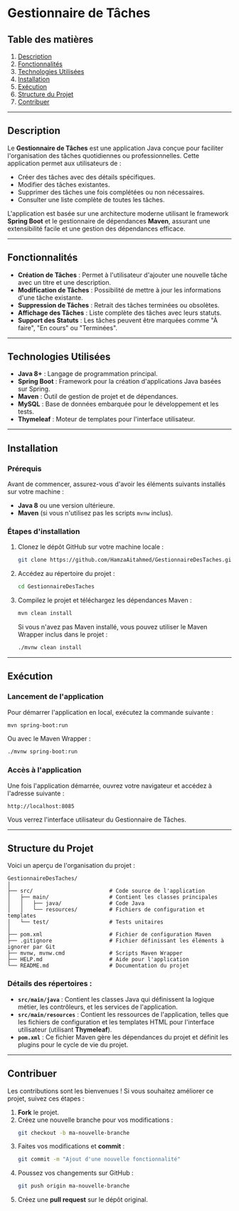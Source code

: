 
# Gestionnaire de Tâches

## Table des matières
1. [Description](#description)
2. [Fonctionnalités](#fonctionnalités)
3. [Technologies Utilisées](#technologies-utilisées)
4. [Installation](#installation)
5. [Exécution](#exécution)
6. [Structure du Projet](#structure-du-projet)
7. [Contribuer](#contribuer)

---

## Description
Le **Gestionnaire de Tâches** est une application Java conçue pour faciliter l'organisation des tâches quotidiennes ou professionnelles. Cette application permet aux utilisateurs de :
- Créer des tâches avec des détails spécifiques.
- Modifier des tâches existantes.
- Supprimer des tâches une fois complétées ou non nécessaires.
- Consulter une liste complète de toutes les tâches.

L'application est basée sur une architecture moderne utilisant le framework **Spring Boot** et le gestionnaire de dépendances **Maven**, assurant une extensibilité facile et une gestion des dépendances efficace.

---

## Fonctionnalités
- **Création de Tâches** : Permet à l'utilisateur d'ajouter une nouvelle tâche avec un titre et une description.
- **Modification de Tâches** : Possibilité de mettre à jour les informations d'une tâche existante.
- **Suppression de Tâches** : Retrait des tâches terminées ou obsolètes.
- **Affichage des Tâches** : Liste complète des tâches avec leurs statuts.
- **Support des Statuts** : Les tâches peuvent être marquées comme "À faire", "En cours" ou "Terminées".

---

## Technologies Utilisées
- **Java 8+** : Langage de programmation principal.
- **Spring Boot** : Framework pour la création d'applications Java basées sur Spring.
- **Maven** : Outil de gestion de projet et de dépendances.
- **MySQL** : Base de données embarquée pour le développement et les tests.
- **Thymeleaf** : Moteur de templates pour l'interface utilisateur.

---

## Installation
### Prérequis
Avant de commencer, assurez-vous d'avoir les éléments suivants installés sur votre machine :
- **Java 8** ou une version ultérieure.
- **Maven** (si vous n'utilisez pas les scripts `mvnw` inclus).

### Étapes d'installation
1. Clonez le dépôt GitHub sur votre machine locale :
   ```bash
   git clone https://github.com/HamzaAitahmed/GestionnaireDesTaches.git
   ```
2. Accédez au répertoire du projet :
   ```bash
   cd GestionnaireDesTaches
   ```

3. Compilez le projet et téléchargez les dépendances Maven :
   ```bash
   mvn clean install
   ```

   Si vous n'avez pas Maven installé, vous pouvez utiliser le Maven Wrapper inclus dans le projet :
   ```bash
   ./mvnw clean install
   ```

---

## Exécution
### Lancement de l'application
Pour démarrer l'application en local, exécutez la commande suivante :
```bash
mvn spring-boot:run
```

Ou avec le Maven Wrapper :
```bash
./mvnw spring-boot:run
```

### Accès à l'application
Une fois l'application démarrée, ouvrez votre navigateur et accédez à l'adresse suivante :
```
http://localhost:8085
```
Vous verrez l'interface utilisateur du Gestionnaire de Tâches.

---

## Structure du Projet
Voici un aperçu de l'organisation du projet :

```plaintext
GestionnaireDesTaches/
│
├── src/                        # Code source de l'application
│   ├── main/                   # Contient les classes principales
│   │   ├── java/               # Code Java
│   │   └── resources/          # Fichiers de configuration et templates
│   └── test/                   # Tests unitaires
│
├── pom.xml                     # Fichier de configuration Maven
├── .gitignore                  # Fichier définissant les éléments à ignorer par Git
├── mvnw, mvnw.cmd              # Scripts Maven Wrapper
├── HELP.md                     # Aide pour l'application
└── README.md                   # Documentation du projet
```

### Détails des répertoires :
- **`src/main/java`** : Contient les classes Java qui définissent la logique métier, les contrôleurs, et les services de l'application.
- **`src/main/resources`** : Contient les ressources de l'application, telles que les fichiers de configuration et les templates HTML pour l'interface utilisateur (utilisant **Thymeleaf**).
- **`pom.xml`** : Ce fichier Maven gère les dépendances du projet et définit les plugins pour le cycle de vie du projet.

---

## Contribuer
Les contributions sont les bienvenues ! Si vous souhaitez améliorer ce projet, suivez ces étapes :
1. **Fork** le projet.
2. Créez une nouvelle branche pour vos modifications :
   ```bash
   git checkout -b ma-nouvelle-branche 
   ```
3. Faites vos modifications et **commit** :
   ```bash
   git commit -m "Ajout d'une nouvelle fonctionnalité"
   ```
4. Poussez vos changements sur GitHub :
   ```bash
   git push origin ma-nouvelle-branche
   ```
5. Créez une **pull request** sur le dépôt original.
